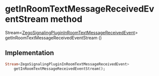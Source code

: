 


# getInRoomTextMessageReceivedEventStream method








Stream&lt;[ZegoSignalingPluginInRoomTextMessageReceivedEvent](../../zego_uikit_prebuilt_live_audio_room/ZegoSignalingPluginInRoomTextMessageReceivedEvent-class.md)> getInRoomTextMessageReceivedEventStream
()








## Implementation

```dart
Stream<ZegoSignalingPluginInRoomTextMessageReceivedEvent>
    getInRoomTextMessageReceivedEventStream();
```








